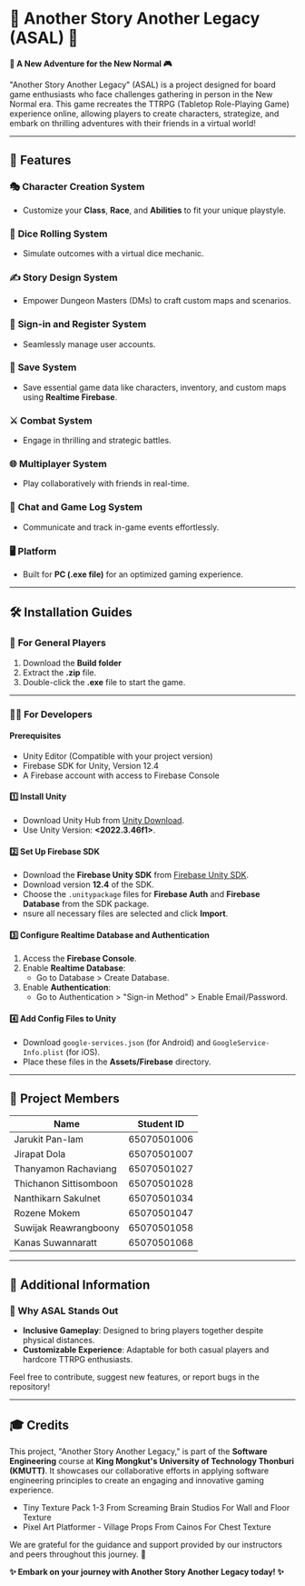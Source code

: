 
# 🌟 Another Story Another Legacy (ASAL) 🌟  
**🎲 A New Adventure for the New Normal 🎮**  

"Another Story Another Legacy" (ASAL) is a project designed for board game enthusiasts who face challenges gathering in person in the New Normal era. This game recreates the TTRPG (Tabletop Role-Playing Game) experience online, allowing players to create characters, strategize, and embark on thrilling adventures with their friends in a virtual world!  

---

## 🚀 Features  

### 🎭 **Character Creation System**  
- Customize your **Class**, **Race**, and **Abilities** to fit your unique playstyle.  

### 🎲 **Dice Rolling System**  
- Simulate outcomes with a virtual dice mechanic.  

### ✍️ **Story Design System**  
- Empower Dungeon Masters (DMs) to craft custom maps and scenarios.  

### 🔐 **Sign-in and Register System**  
- Seamlessly manage user accounts.  

### 💾 **Save System**  
- Save essential game data like characters, inventory, and custom maps using **Realtime Firebase**.  

### ⚔️ **Combat System**  
- Engage in thrilling and strategic battles.  

### 🌐 **Multiplayer System**  
- Play collaboratively with friends in real-time.  

### 💬 **Chat and Game Log System**  
- Communicate and track in-game events effortlessly.  

### 🖥️ **Platform**  
- Built for **PC (.exe file)** for an optimized gaming experience.  

---

## 🛠️ Installation Guides

### 👥 **For General Players**  
1. Download the **Build folder** 
2. Extract the **.zip** file.  
3. Double-click the **.exe** file to start the game.  

---

### 👨‍💻 **For Developers**  

#### Prerequisites
- Unity Editor (Compatible with your project version)
- Firebase SDK for Unity, Version 12.4
- A Firebase account with access to Firebase Console

#### 1️⃣ **Install Unity**  
- Download Unity Hub from [Unity Download](https://unity.com/download).  
- Use Unity Version: **<2022.3.46f1>**.  

#### 2️⃣ **Set Up Firebase SDK**  
- Download the **Firebase Unity SDK** from [Firebase Unity SDK](https://firebase.google.com/docs/unity/setup).  
- Download version **12.4** of the SDK.
- Choose the `.unitypackage` files for **Firebase Auth** and **Firebase Database** from the SDK package.
- nsure all necessary files are selected and click **Import**.

#### 3️⃣ **Configure Realtime Database and Authentication**  
1. Access the **Firebase Console**.  
2. Enable **Realtime Database**:  
   - Go to Database > Create Database.  
3. Enable **Authentication**:  
   - Go to Authentication > "Sign-in Method" > Enable Email/Password.  

#### 4️⃣ **Add Config Files to Unity**  
- Download `google-services.json` (for Android) and `GoogleService-Info.plist` (for iOS).  
- Place these files in the **Assets/Firebase** directory.  

---

## 👥 Project Members  

| Name                        | Student ID      |  
|-----------------------------|-----------------|  
| Jarukit Pan-Iam             | 65070501006     |  
| Jirapat Dola                | 65070501007     |  
| Thanyamon Rachaviang        | 65070501027     |  
| Thichanon Sittisomboon      | 65070501028     |  
| Nanthikarn  Sakulnet        | 65070501034     |  
| Rozene Mokem                | 65070501047     |  
| Suwijak Reawrangboony       | 65070501058     |  
| Kanas Suwannaratt           | 65070501068     |  

---

## 📢 Additional Information  
### 🎯 Why ASAL Stands Out  
- **Inclusive Gameplay**: Designed to bring players together despite physical distances.  
- **Customizable Experience**: Adaptable for both casual players and hardcore TTRPG enthusiasts.  

Feel free to contribute, suggest new features, or report bugs in the repository!  

---

## 🎓 Credits  
This project, "Another Story Another Legacy," is part of the **Software Engineering** course at **King Mongkut's University of Technology Thonburi (KMUTT)**. It showcases our collaborative efforts in applying software engineering principles to create an engaging and
innovative gaming experience.  

- Tiny Texture Pack 1-3 From Screaming Brain Studios For Wall and Floor Texture
- Pixel Art Platformer - Village Props From Cainos For Chest Texture

We are grateful for the guidance and support provided by our instructors and peers throughout this journey. 🌟

**✨ Embark on your journey with Another Story Another Legacy today! ✨**  
